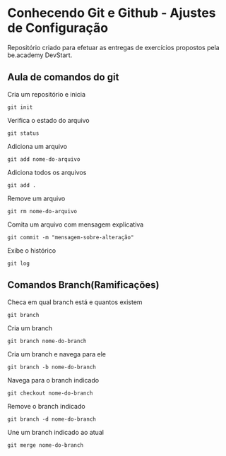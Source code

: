 # Conhecendo Git e Github - Ajustes de Configuração

Repositório criado para efetuar as entregas de exercícios propostos pela be.academy DevStart.

## Aula de comandos do git

Cria um repositório e inicia

	git init

Verifica o estado do arquivo

	git status

Adiciona um arquivo

	git add nome-do-arquivo

Adiciona todos os arquivos

	git add .

Remove um arquivo

	git rm nome-do-arquivo

Comita um arquivo com mensagem explicativa

	git commit -m "mensagem-sobre-alteração"

Exibe o histórico

	git log

## Comandos Branch(Ramificações)

Checa em qual branch está e quantos existem

	git branch

Cria um branch

	git branch nome-do-branch

Cria um branch e navega para ele

	git branch -b nome-do-branch

Navega para o branch indicado

	git checkout nome-do-branch

Remove o branch indicado

	git branch -d nome-do-branch

Une um branch indicado ao atual

	git merge nome-do-branch

